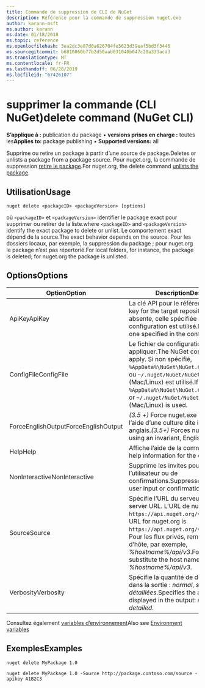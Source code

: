 ```yaml
---
title: Commande de suppression de CLI de NuGet
description: Référence pour la commande de suppression nuget.exe
author: karann-msft
ms.author: karann
ms.date: 01/18/2018
ms.topic: reference
ms.openlocfilehash: 3ea2dc3e87d0a626704fe5623d39eaf5bd3f3446
ms.sourcegitcommit: b6810860b77b2d50aab031040b047c20a333aca3
ms.translationtype: MT
ms.contentlocale: fr-FR
ms.lasthandoff: 06/28/2019
ms.locfileid: "67426107"
---
```

# <a name="delete-command-nuget-cli"></a><span data-ttu-id="a04e1-103">supprimer la commande (CLI NuGet)</span><span class="sxs-lookup"><span data-stu-id="a04e1-103">delete command (NuGet CLI)</span></span>

<span data-ttu-id="a04e1-104">**S’applique à :** publication du package &bullet; **versions prises en charge :** toutes les</span><span class="sxs-lookup"><span data-stu-id="a04e1-104">**Applies to:** package publishing &bullet; **Supported versions:** all</span></span>

<span data-ttu-id="a04e1-105">Supprime ou retire un package à partir d’une source de package.</span><span class="sxs-lookup"><span data-stu-id="a04e1-105">Deletes or unlists a package from a package source.</span></span> <span data-ttu-id="a04e1-106">Pour nuget.org, la commande de suppression [retire le package](../nuget-org/policies/deleting-packages.md).</span><span class="sxs-lookup"><span data-stu-id="a04e1-106">For nuget.org, the delete command [unlists the package](../nuget-org/policies/deleting-packages.md).</span></span>

## <a name="usage"></a><span data-ttu-id="a04e1-107">Utilisation</span><span class="sxs-lookup"><span data-stu-id="a04e1-107">Usage</span></span>

```cli
nuget delete <packageID> <packageVersion> [options]
```

<span data-ttu-id="a04e1-108">où `<packageID>` et `<packageVersion>` identifier le package exact pour supprimer ou retirer de la liste.</span><span class="sxs-lookup"><span data-stu-id="a04e1-108">where `<packageID>` and `<packageVersion>` identify the exact package to delete or unlist.</span></span> <span data-ttu-id="a04e1-109">Le comportement exact dépend de la source.</span><span class="sxs-lookup"><span data-stu-id="a04e1-109">The exact behavior depends on the source.</span></span> <span data-ttu-id="a04e1-110">Pour les dossiers locaux, par exemple, la suppression du package ; pour nuget.org le package n’est pas répertorié.</span><span class="sxs-lookup"><span data-stu-id="a04e1-110">For local folders, for instance, the package is deleted; for nuget.org the package is unlisted.</span></span>

## <a name="options"></a><span data-ttu-id="a04e1-111">Options</span><span class="sxs-lookup"><span data-stu-id="a04e1-111">Options</span></span>

| <span data-ttu-id="a04e1-112">Option</span><span class="sxs-lookup"><span data-stu-id="a04e1-112">Option</span></span> | <span data-ttu-id="a04e1-113">Description</span><span class="sxs-lookup"><span data-stu-id="a04e1-113">Description</span></span> |
| --- | --- |
| <span data-ttu-id="a04e1-114">ApiKey</span><span class="sxs-lookup"><span data-stu-id="a04e1-114">ApiKey</span></span> | <span data-ttu-id="a04e1-115">La clé API pour le référentiel cible.</span><span class="sxs-lookup"><span data-stu-id="a04e1-115">The API key for the target repository.</span></span> <span data-ttu-id="a04e1-116">Si elle est absente, celle spécifiée dans le fichier de configuration est utilisé.</span><span class="sxs-lookup"><span data-stu-id="a04e1-116">If not present, the one specified in the config file is used.</span></span> |
| <span data-ttu-id="a04e1-117">ConfigFile</span><span class="sxs-lookup"><span data-stu-id="a04e1-117">ConfigFile</span></span> | <span data-ttu-id="a04e1-118">Le fichier de configuration de NuGet à appliquer.</span><span class="sxs-lookup"><span data-stu-id="a04e1-118">The NuGet configuration file to apply.</span></span> <span data-ttu-id="a04e1-119">Si non spécifié, `%AppData%\NuGet\NuGet.Config` (Windows) ou `~/.nuget/NuGet/NuGet.Config` (Mac/Linux) est utilisé.</span><span class="sxs-lookup"><span data-stu-id="a04e1-119">If not specified, `%AppData%\NuGet\NuGet.Config` (Windows) or `~/.nuget/NuGet/NuGet.Config` (Mac/Linux) is used.</span></span>|
| <span data-ttu-id="a04e1-120">ForceEnglishOutput</span><span class="sxs-lookup"><span data-stu-id="a04e1-120">ForceEnglishOutput</span></span> | <span data-ttu-id="a04e1-121">*(3.5 +)* Force nuget.exe pour exécuter à l’aide d’une culture dite indifférente, en anglais.</span><span class="sxs-lookup"><span data-stu-id="a04e1-121">*(3.5+)* Forces nuget.exe to run using an invariant, English-based culture.</span></span> |
| <span data-ttu-id="a04e1-122">Help</span><span class="sxs-lookup"><span data-stu-id="a04e1-122">Help</span></span> | <span data-ttu-id="a04e1-123">Affiche l’aide de la commande.</span><span class="sxs-lookup"><span data-stu-id="a04e1-123">Displays help information for the command.</span></span> |
| <span data-ttu-id="a04e1-124">NonInteractive</span><span class="sxs-lookup"><span data-stu-id="a04e1-124">NonInteractive</span></span> | <span data-ttu-id="a04e1-125">Supprime les invites pour l’entrée de l’utilisateur ou de confirmations.</span><span class="sxs-lookup"><span data-stu-id="a04e1-125">Suppresses prompts for user input or confirmations.</span></span> |
| <span data-ttu-id="a04e1-126">Source</span><span class="sxs-lookup"><span data-stu-id="a04e1-126">Source</span></span> | <span data-ttu-id="a04e1-127">Spécifie l’URL du serveur.</span><span class="sxs-lookup"><span data-stu-id="a04e1-127">Specifies the server URL.</span></span> <span data-ttu-id="a04e1-128">L’URL de nuget.org est `https://api.nuget.org/v3/index.json`.</span><span class="sxs-lookup"><span data-stu-id="a04e1-128">The URL for nuget.org is `https://api.nuget.org/v3/index.json`.</span></span> <span data-ttu-id="a04e1-129">Pour les flux privés, remplacez le nom d’hôte, par exemple, *%hostname%/api/v3*.</span><span class="sxs-lookup"><span data-stu-id="a04e1-129">For private feeds, substitute the host name, for example, *%hostname%/api/v3*.</span></span> |
| <span data-ttu-id="a04e1-130">Verbosity</span><span class="sxs-lookup"><span data-stu-id="a04e1-130">Verbosity</span></span> | <span data-ttu-id="a04e1-131">Spécifie la quantité de détails affichés dans la sortie : *normal*, *silencieux*, *détaillées*.</span><span class="sxs-lookup"><span data-stu-id="a04e1-131">Specifies the amount of detail displayed in the output: *normal*, *quiet*, *detailed*.</span></span> |

<span data-ttu-id="a04e1-132">Consultez également [variables d’environnement](cli-ref-environment-variables.md)</span><span class="sxs-lookup"><span data-stu-id="a04e1-132">Also see [Environment variables](cli-ref-environment-variables.md)</span></span>

## <a name="examples"></a><span data-ttu-id="a04e1-133">Exemples</span><span class="sxs-lookup"><span data-stu-id="a04e1-133">Examples</span></span>

```cli
nuget delete MyPackage 1.0

nuget delete MyPackage 1.0 -Source http://package.contoso.com/source -apikey A1B2C3
```
